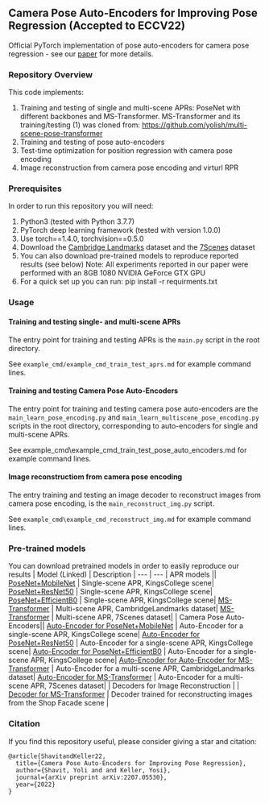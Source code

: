 ## Camera Pose Auto-Encoders for Improving Pose Regression (Accepted to ECCV22)
Official PyTorch implementation of pose auto-encoders for camera pose regression -  see our [paper](https://arxiv.org/abs/2207.05530) for more details. 

### Repository Overview 

This code implements:

1. Training and testing of single and multi-scene APRs: PoseNet with different backbones and MS-Transformer. MS-Transformer and its training/testing (1) was cloned from: https://github.com/yolish/multi-scene-pose-transformer
2. Training and testing of pose auto-encoders
3. Test-time optimization for position regression with camera pose encoding
4. Image reconstruction from camera pose encoding and virturl RPR 

### Prerequisites

In order to run this repository you will need:

1. Python3 (tested with Python 3.7.7)
1. PyTorch deep learning framework (tested with version 1.0.0)
1. Use torch==1.4.0, torchvision==0.5.0
1. Download the [Cambridge Landmarks](http://mi.eng.cam.ac.uk/projects/relocalisation/#dataset) dataset and the [7Scenes](https://www.microsoft.com/en-us/research/project/rgb-d-dataset-7-scenes/) dataset
1. You can also download pre-trained models to reproduce reported results (see below)
Note: All experiments reported in our paper were performed with an 8GB 1080 NVIDIA GeForce GTX GPU
1. For a quick set up you can run: pip install -r requirments.txt 

### Usage
#### Training and testing single- and multi-scene APRs
The entry point for training and testing APRs is the ```main.py``` script in the root directory.

See ```example_cmd/example_cmd_train_test_aprs.md``` for example command lines.

#### Training and testing Camera Pose Auto-Encoders
The entry point for training and testing camera pose auto-encoders are the ```main_learn_pose_encoding.py``` and ```main_learn_multiscene_pose_encoding.py``` scripts in the root directory, corresponding to auto-encoders for single and multi-scene APRs. 

See example_cmd\example_cmd_train_test_pose_auto_encoders.md for example command lines.

#### Image reconstructiom from camera pose encoding
The entry training and testing an image decoder to reconstruct images from camera pose encoding, is the ```main_reconstruct_img.py``` script.

See ```example_cmd\example_cmd_reconstruct_img.md``` for example command lines.


### Pre-trained models
You can download pretrained models in order to easily reproduce our results 
| Model (Linked) | Description | 
--- | ---
| APR models ||
[PoseNet+MobileNet](https://drive.google.com/file/d/1YMbWCCnu1pQI-ni4v0y_Lo8EpFumwqHI/view?usp=sharing) | Single-scene APR, KingsCollege scene|
[PoseNet+ResNet50](https://drive.google.com/file/d/1afA97MG5tGfFLBTwaAbauT2-H0tFJxaj/view?usp=sharing}) | Single-scene APR, KingsCollege scene|
[PoseNet+EfficientB0](https://drive.google.com/file/d/1FdaAFfDtN-XxWl3Ek281Ca_wlerqnBOF/view?usp=sharing) | Single-scene APR, KingsCollege scene|
[MS-Transformer](https://drive.google.com/file/d/1ZEIKQSbZmkSnJwETjACvMbs5OeCn7f3q/view?usp=sharing) | Multi-scene APR, CambridgeLandmarks dataset|
[MS-Transformer](https://drive.google.com/file/d/1Ryn5oQ0zRV_3KVORzMAk99cP0fY2ff85/view?usp=sharing) | Multi-scene APR, 7Scenes dataset|
| Camera Pose Auto-Encoders||
[Auto-Encoder for PoseNet+MobileNet](https://drive.google.com/file/d/1EhGmMMCOlFK3lirYlintw0DEJtRGr3eR/view?usp=sharing) | Auto-Encoder for a single-scene APR, KingsCollege scene|
[Auto-Encoder for PoseNet+ResNet50](https://drive.google.com/file/d/1nZolEHF_TKDHpBEw7YQhxH4w61HL0oGD/view?usp=sharing) | Auto-Encoder for a single-scene APR, KingsCollege scene|
[Auto-Encoder for PoseNet+EfficientB0](https://drive.google.com/file/d/1zvHBt5bGB2v59_ONWwLmh8NNUNVdh03T/view?usp=sharing) | Auto-Encoder for a single-scene APR, KingsCollege scene|
[Auto-Encoder for Auto-Encoder for MS-Transformer](https://drive.google.com/file/d/1rshdruRQcZYMIRI9lTY_U981cJsohauI/view?usp=sharing) | Auto-Encoder for a multi-scene APR, CambridgeLandmarks dataset|
[Auto-Encoder for MS-Transformer](https://drive.google.com/file/d/1hGcII8D0G24DBGXh3aLohCubAmfN9Rc7/view?usp=sharing) | Auto-Encoder for a multi-scene APR, 7Scenes dataset|
| Decoders for Image Reconstruction | |
[Decoder for MS-Transformer](https://drive.google.com/file/d/1okm_sN_JXrSD2bpTHBYDghl99pIj87YX/view?usp=sharing) | Decoder trained for reconstructing images from the Shop Facade scene |

 ### Citation 
 If you find this repository useful, please consider giving a star and citation:
```
@article{ShavitandKeller22,
  title={Camera Pose Auto-Encoders for Improving Pose Regression},
  author={Shavit, Yoli and and Keller, Yosi},
  journal={arXiv preprint arXiv:2207.05530},
  year={2022}
}
  





 
  
  
  
  
